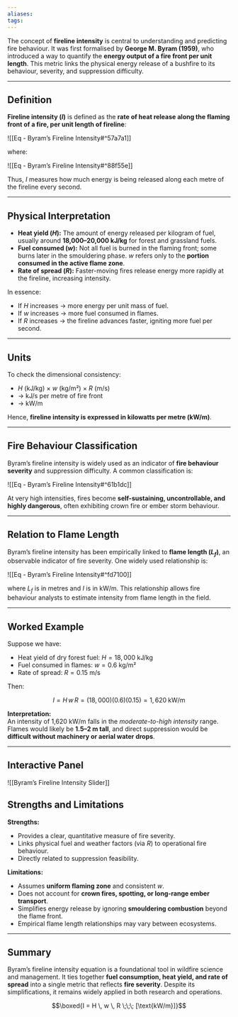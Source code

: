 ```yaml
---
aliases:
tags:
---
```


The concept of **fireline intensity** is central to understanding and predicting fire behaviour. It was first formalised by **George M. Byram (1959)**, who introduced a way to quantify the **energy output of a fire front per unit length**. This metric links the physical energy release of a bushfire to its behaviour, severity, and suppression difficulty.

---

## Definition

**Fireline intensity ($I$)** is defined as the **rate of heat release along the flaming front of a fire, per unit length of fireline**:

![[Eq - Byram’s Fireline Intensity#^57a7a1]]

where:

![[Eq - Byram’s Fireline Intensity#^88f55e]]

Thus, $I$ measures how much energy is being released along each metre of the fireline every second.

---

## Physical Interpretation

- **Heat yield ($H$):** The amount of energy released per kilogram of fuel, usually around **18,000–20,000 kJ/kg** for forest and grassland fuels.  
- **Fuel consumed ($w$):** Not all fuel is burned in the flaming front; some burns later in the smouldering phase. $w$ refers only to the **portion consumed in the active flame zone**.  
- **Rate of spread ($R$):** Faster-moving fires release energy more rapidly at the fireline, increasing intensity.

In essence:

- If $H$ increases → more energy per unit mass of fuel.  
- If $w$ increases → more fuel consumed in flames.  
- If $R$ increases → the fireline advances faster, igniting more fuel per second.  

---

## Units

To check the dimensional consistency:

- $H$ (kJ/kg) × $w$ (kg/m²) × $R$ (m/s)  
- → kJ/s per metre of fire front  
- → kW/m  

Hence, **fireline intensity is expressed in kilowatts per metre ($\text{kW/m}$)**.

---

## Fire Behaviour Classification

Byram’s fireline intensity is widely used as an indicator of **fire behaviour severity** and suppression difficulty. A common classification is:

![[Eq - Byram’s Fireline Intensity#^61b1dc]]

At very high intensities, fires become **self-sustaining, uncontrollable, and highly dangerous**, often exhibiting crown fire or ember storm behaviour.

---

## Relation to Flame Length

Byram’s fireline intensity has been empirically linked to **flame length ($L_f$)**, an observable indicator of fire severity. One widely used relationship is:

![[Eq - Byram’s Fireline Intensity#^fd7100]]


where $L_f$ is in metres and $I$ is in kW/m. This relationship allows fire behaviour analysts to estimate intensity from flame length in the field.

---

## Worked Example

Suppose we have:

- Heat yield of dry forest fuel: $H = 18{,}000$ kJ/kg  
- Fuel consumed in flames: $w = 0.6$ kg/m²  
- Rate of spread: $R = 0.15$ m/s  

Then:

$$
I = H \, w \, R = (18{,}000)(0.6)(0.15) = 1{,}620 \; \text{kW/m}
$$

**Interpretation:**  
An intensity of 1,620 kW/m falls in the *moderate-to-high intensity* range. Flames would likely be **1.5–2 m tall**, and direct suppression would be **difficult without machinery or aerial water drops**.

---

## Interactive Panel

![[Byram’s Fireline Intensity Slider]]

## Strengths and Limitations

**Strengths:**
- Provides a clear, quantitative measure of fire severity.  
- Links physical fuel and weather factors (via $R$) to operational fire behaviour.  
- Directly related to suppression feasibility.  

**Limitations:**
- Assumes **uniform flaming zone** and consistent $w$.  
- Does not account for **crown fires, spotting, or long-range ember transport**.  
- Simplifies energy release by ignoring **smouldering combustion** beyond the flame front.  
- Empirical flame length relationships may vary between ecosystems.  

---

## Summary

Byram’s fireline intensity equation is a foundational tool in wildfire science and management. It ties together **fuel consumption, heat yield, and rate of spread** into a single metric that reflects **fire severity**. Despite its simplifications, it remains widely applied in both research and operations.

$$\boxed{I = H \, w \, R \;\;\; [\text{kW/m}]}$$
